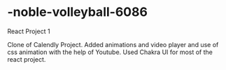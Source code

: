 # -noble-volleyball-6086
React Project 1


Clone of Calendly Project. Added animations and video player and use of css animation with the help of Youtube. Used Chakra UI for most of the react project.
